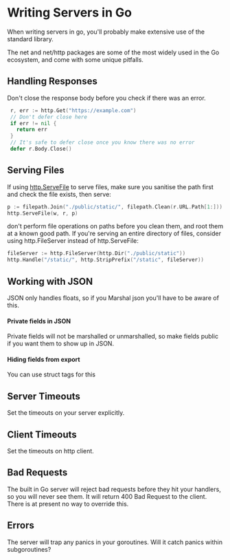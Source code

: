 # Writing Servers in Go

When writing servers in go, you'll probably make extensive use of the standard library.

The net and net/http packages are some of the most widely used in the Go ecosystem, and come with some unique pitfalls.

## Handling Responses

Don't close the response body before you check if there was an error.

```go
 r, err := http.Get("https://example.com")
 // Don't defer close here
 if err != nil {
   return err
 }
 // It's safe to defer close once you know there was no error
 defer r.Body.Close()
```

## Serving Files

If using [http.ServeFile](https://golang.org/pkg/net/http/#ServeFile) to serve files, make sure you sanitise the path first and check the file exists, then serve:

```go
p := filepath.Join("./public/static/", filepath.Clean(r.URL.Path[1:]))
http.ServeFile(w, r, p)
```

don't perform file operations on paths before you clean them, and root them at a known good path. If you're serving an entire directory of files, consider using http.FileServer instead of http.ServeFile:

```go
fileServer := http.FileServer(http.Dir("./public/static"))
http.Handle("/static/", http.StripPrefix("/static", fileServer))
```

## Working with JSON

JSON only handles floats, so if you Marshal json you'll have to be aware of this.

#### Private fields in JSON

Private fields will not be marshalled or unmarshalled, so make fields public if you want them to show up in JSON. 

#### Hiding fields from export

You can use struct tags for this

## Server Timeouts

Set the timeouts on your server explicitly.

## Client Timeouts

Set the timeouts on http client.

## Bad Requests

The built in Go server will reject bad requests before they hit your handlers, so you will never see them. It will return 400 Bad Request to the client. There is at present no way to override this. 

## Errors

The server will trap any panics in your goroutines. Will it catch panics within subgoroutines?

